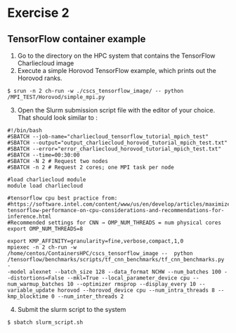 # Exercise 2
## TensorFlow container example
1.	Go to the directory on the HPC system that contains the TensorFlow Charliecloud image 
2.	Execute a simple Horovod TensorFlow example, which prints out the Horovod ranks.
```
$ srun -n 2 ch-run -w ./cscs_tensorflow_image/ -- python /MPI_TEST/Horovod/simple_mpi.py
```
3.	Open the Slurm submission script file with the editor of your choice. That should look similar to :
```Shell
#!/bin/bash
#SBATCH --job-name="charliecloud_tensorflow_tutorial_mpich_test"
#SBATCH --output="output_charliecloud_horovod_tutorial_mpich_test.txt"
#SBATCH --error="error_charliecloud_horovod_tutorial_mpich_test.txt"
#SBATCH --time=00:30:00
#SBATCH -N 2 # Request two nodes
#SBATCH -n 2 # Request 2 cores; one MPI task per node

#load charliecloud module
module load charliecloud

#tensorflow cpu best practice from:
#https://software.intel.com/content/www/us/en/develop/articles/maximize-tensorflow-performance-on-cpu-considerations-and-recommendations-for-inference.html
#Recommended settings for CNN → OMP_NUM_THREADS = num physical cores
export OMP_NUM_THREADS=8

export KMP_AFFINITY=granularity=fine,verbose,compact,1,0
mpiexec -n 2 ch-run -w /home/centos/ContainersHPC/cscs_tensorflow_image --  python /tensorflow/benchmarks/scripts/tf_cnn_benchmarks/tf_cnn_benchmarks.py -
-model alexnet --batch_size 128 --data_format NCHW --num_batches 100 --distortions=False --mkl=True --local_parameter_device cpu --num_warmup_batches 10 --optimizer rmsprop --display_every 10 --variable_update horovod --horovod_device cpu --num_intra_threads 8 --kmp_blocktime 0 --num_inter_threads 2
```
4.	Submit the slurm script to the system
```
$ sbatch slurm_script.sh
```

